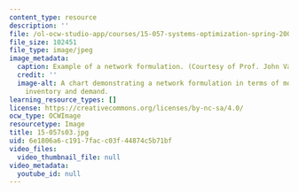 ```yaml
---
content_type: resource
description: ''
file: /ol-ocw-studio-app/courses/15-057-systems-optimization-spring-2003/6e1806a6c1917facc03f44874c5b71bf_15-057s03.jpg
file_size: 102451
file_type: image/jpeg
image_metadata:
  caption: Example of a network formulation. (Courtesy of Prof. John Vande Vate.)
  credit: ''
  image-alt: A chart demonstrating a network formulation in terms of monthly production,
    inventory and demand.
learning_resource_types: []
license: https://creativecommons.org/licenses/by-nc-sa/4.0/
ocw_type: OCWImage
resourcetype: Image
title: 15-057s03.jpg
uid: 6e1806a6-c191-7fac-c03f-44874c5b71bf
video_files:
  video_thumbnail_file: null
video_metadata:
  youtube_id: null
---
```

